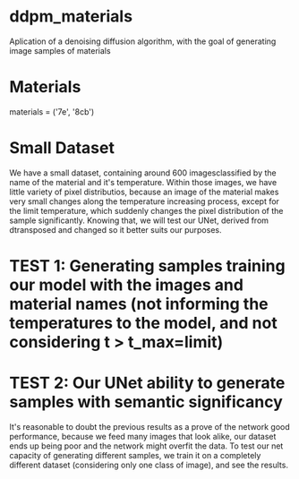 # ddpm_materials
Aplication of a denoising diffusion algorithm, with the goal of generating image samples of materials

# Materials
materials = ('7e', '8cb')

# Small Dataset
We have a small dataset, containing around 600 imagesclassified by the name of the material and it's temperature. Within those images, we have little variety of pixel distributios, because an image of the material makes very small changes along the temperature increasing process, except for the limit temperature, which suddenly changes the pixel distribution of the sample significantly. Knowing that, we will test our UNet, derived from dtransposed and changed so it better suits our purposes.

# TEST 1: Generating samples training our model with the images and material names (not informing the temperatures to the model, and not considering t > t_max=limit)



# TEST 2: Our UNet ability to generate samples with semantic significancy
It's reasonable to doubt the previous results as a prove of the network good performance, because we feed many images that look alike, our dataset ends up being poor and the network might overfit the data. To test our net capacity of generating different samples, we train it on a completely different dataset (considering only one class of image), and see the results.
